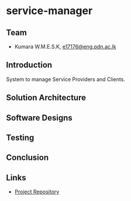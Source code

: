 # service-manager

<!--
#### [Project Page](https://achinthaharshamal.github.io/service-manager/)
System to manage Service Providers and Clients
-->

## Team
-  Kumara W.M.E.S.K, [e17176@eng.pdn.ac.lk](mailto:e17176@eng.pdn.ac.lk)
<!-- Update team deatials here, above is an example only>

#### Table of Contents
1. [Introduction](#introduction)
2. [Solution Architecture](#solution-architecture )
3. [Software Designs](#software-designs)
4. [Testing](#testing)
5. [Conclusion](#conclusion)
6. [Links](#links)
<!--5. [Detailed budget](#detailed-budget) -->


## Introduction

<!-- The problem and solution here -->
System to manage Service Providers and Clients.

## Solution Architecture

## Software Designs

## Testing

## Conclusion

## Links
- <a href = "https://achinthaharshamal.github.io/service-manager/" target = "_blank"> Project Repository </a>
<!-- Other links to be added here-->


